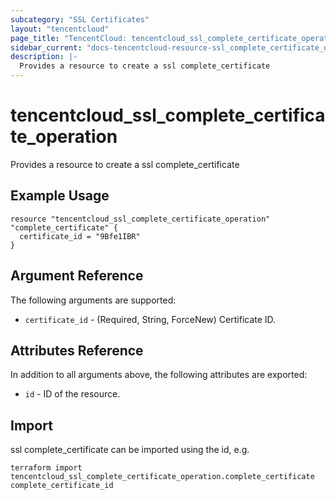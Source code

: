 ```yaml
---
subcategory: "SSL Certificates"
layout: "tencentcloud"
page_title: "TencentCloud: tencentcloud_ssl_complete_certificate_operation"
sidebar_current: "docs-tencentcloud-resource-ssl_complete_certificate_operation"
description: |-
  Provides a resource to create a ssl complete_certificate
---
```


# tencentcloud_ssl_complete_certificate_operation

Provides a resource to create a ssl complete_certificate

## Example Usage

```hcl
resource "tencentcloud_ssl_complete_certificate_operation" "complete_certificate" {
  certificate_id = "9Bfe1IBR"
}
```

## Argument Reference

The following arguments are supported:

* `certificate_id` - (Required, String, ForceNew) Certificate ID.

## Attributes Reference

In addition to all arguments above, the following attributes are exported:

* `id` - ID of the resource.



## Import

ssl complete_certificate can be imported using the id, e.g.

```
terraform import tencentcloud_ssl_complete_certificate_operation.complete_certificate complete_certificate_id
```


